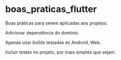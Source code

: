 # boas_praticas_flutter
Boas práticas para serem aplicadas aos projetos.


Adicionar dependência do domínio.

Apenas usar builds testadas ex  Android, Web.

Incluir testes no projeto, por mais simples que sejam.
